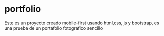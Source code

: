# portfolio
Este es un proyecto creado mobile-first usando html,css, js y bootstrap, es una prueba de un portafolio fotografico sencillo 
